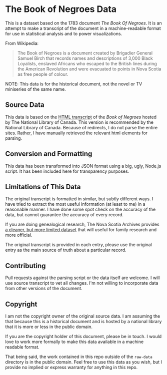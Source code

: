 # The Book of Negroes Data

This is a dataset based on the 1783 document _The Book Of Negroes_. It is an attempt to make a transcript of the document in a machine-readable format for use in statistical analysis and to power visualizations.

From Wikipedia:

> The Book of Negroes is a document created by Brigadier General Samuel Birch that records names and descriptions of 3,000 Black Loyalists, enslaved Africans who escaped to the British lines during the American Revolution and were evacuated to points in Nova Scotia as free people of colour.

NOTE: This data is for the historical document, not the novel or TV miniseries of the same name.

## Source Data

This data is based on the [HTML transcript](http://epe.lac-bac.gc.ca/100/200/301/ic/can_digital_collections/blackloyalists/index.htm) of the _Book of Negroes_ hosted by The National Library of Canada. This version is recommended by the National Library of Canada. Because of redirects, I do not parse the entire sites. Rather, I have manually retrieved the relevant html elements for parsing.

## Conversion and Formatting

This data has been transformed into JSON format using a big, ugly, Node.js script. It has been included here for transparency purposes.

## Limitations of This Data
The original transcript is formatted in similar, but subtly different ways. I have tried to extract the most useful information (at least to me) in a reasonable manner. I have done some spot check on the accuracy of the data, but cannot guarantee the accuracy of every record.

If you are doing genealogical research, The Nova Scotia Archives provides [a cleaner, but more limited dataset](https://data.novascotia.ca/Arts-Culture-and-History/-Book-of-Negroes-1783/xxcy-v3fh) that will useful for family research and more official.

The original transcript is provided in each entry, please use the original entry as the main source of truth about a particular record.

## Contributing
Pull requests against the parsing script or the data itself are welcome. I will use source transcript to vet all changes. I'm not willing to incorporate data from other versions of the document.

## Copyright
I am not the copyright owner of the original source data. I am assuming the that because this is a historical document and is hosted by a national library that it is more or less in the public domain.

If you are the copyright holder of this document, please be in touch. I would love to work more formally to make this data available in a machine readable format.

That being said, the work contained in this repo outside of the `raw-data` directory is in the public domain. Feel free to use this data as you wish, but I provide no implied or express warranty for anything in this repo.
